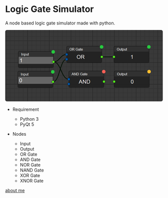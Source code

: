 # Logic Gate Simulator

A node based logic gate simulator made with python.

![Sample](/example.png)

- Requirement
  - Python 3
  - PyQt 5

- Nodes
  - Input
  - Output
  - OR Gate
  - AND Gate
  - NOR Gate
  - NAND Gate
  - XOR Gate
  - XNOR Gate
  
[about me](https://deekshantyadav.github.io/aboutme)
